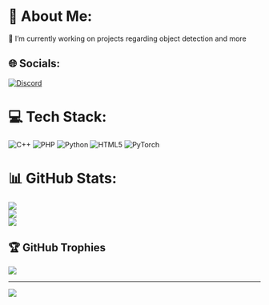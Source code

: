 # 💫 About Me:
🔭 I’m currently working on projects regarding object detection and more<br>


## 🌐 Socials:
[![Discord](https://img.shields.io/badge/Discord-%237289DA.svg?logo=discord&logoColor=white)](htttps://discord.gg/milan#3220) 

# 💻 Tech Stack:
![C++](https://img.shields.io/badge/c++-%2300599C.svg?style=flat&logo=c%2B%2B&logoColor=white) ![PHP](https://img.shields.io/badge/php-%23777BB4.svg?style=flat&logo=php&logoColor=white) ![Python](https://img.shields.io/badge/python-3670A0?style=flat&logo=python&logoColor=ffdd54) ![HTML5](https://img.shields.io/badge/html5-%23E34F26.svg?style=flat&logo=html5&logoColor=white) ![PyTorch](https://img.shields.io/badge/PyTorch-%23EE4C2C.svg?style=flat&logo=PyTorch&logoColor=white)
# 📊 GitHub Stats:
![](https://github-readme-stats.vercel.app/api?username=milan104&theme=great-gatsby&hide_border=false&include_all_commits=true&count_private=true)<br/>
![](https://github-readme-streak-stats.herokuapp.com/?user=milan104&theme=great-gatsby&hide_border=false)<br/>
![](https://github-readme-stats.vercel.app/api/top-langs/?username=milan104&theme=great-gatsby&hide_border=false&include_all_commits=true&count_private=true&layout=compact)

## 🏆 GitHub Trophies
![](https://github-profile-trophy.vercel.app/?username=milan104&theme=radical&no-frame=false&no-bg=true&margin-w=4)

---
[![](https://visitcount.itsvg.in/api?id=milan104&icon=0&color=1)](https://visitcount.itsvg.in)

<!-- Proudly created with GPRM ( https://gprm.itsvg.in ) -->
